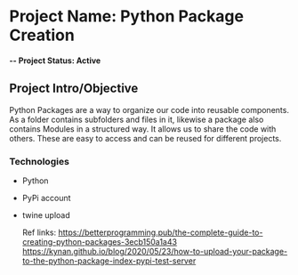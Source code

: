 # Project Name: Python Package Creation

#### -- Project Status: Active

## Project Intro/Objective
Python Packages are a way to organize our code into reusable components. As a folder contains subfolders and files in it, likewise a package also contains Modules in a structured way. It allows us to share the code with others. These are easy to access and can be reused for different projects.

### Technologies
* Python
* PyPi account
* twine upload

  Ref links:
   https://betterprogramming.pub/the-complete-guide-to-creating-python-packages-3ecb150a1a43
   https://kynan.github.io/blog/2020/05/23/how-to-upload-your-package-to-the-python-package-index-pypi-test-server
   
  



